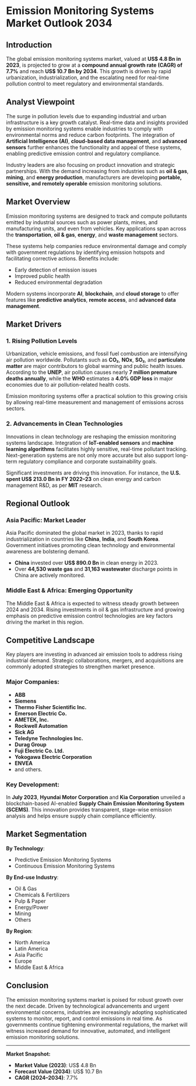 
# Emission Monitoring Systems Market Outlook 2034

## Introduction

The global emission monitoring systems market, valued at **US$ 4.8 Bn in 2023**, is projected to grow at a **compound annual growth rate (CAGR) of 7.7%** and reach **US$ 10.7 Bn by 2034**. This growth is driven by rapid urbanization, industrialization, and the escalating need for real-time pollution control to meet regulatory and environmental standards.

## Analyst Viewpoint

The surge in pollution levels due to expanding industrial and urban infrastructure is a key growth catalyst. Real-time data and insights provided by emission monitoring systems enable industries to comply with environmental norms and reduce carbon footprints. The integration of **Artificial Intelligence (AI)**, **cloud-based data management**, and **advanced sensors** further enhances the functionality and appeal of these systems, enabling predictive emission control and regulatory compliance.

Industry leaders are also focusing on product innovation and strategic partnerships. With the demand increasing from industries such as **oil & gas**, **mining**, and **energy production**, manufacturers are developing **portable, sensitive, and remotely operable** emission monitoring solutions.

## Market Overview

Emission monitoring systems are designed to track and compute pollutants emitted by industrial sources such as power plants, mines, and manufacturing units, and even from vehicles. Key applications span across the **transportation**, **oil & gas**, **energy**, and **waste management** sectors.

These systems help companies reduce environmental damage and comply with government regulations by identifying emission hotspots and facilitating corrective actions. Benefits include:

- Early detection of emission issues
- Improved public health
- Reduced environmental degradation

Modern systems incorporate **AI**, **blockchain**, and **cloud storage** to offer features like **predictive analytics**, **remote access**, and **advanced data management**.

## Market Drivers

### 1. Rising Pollution Levels

Urbanization, vehicle emissions, and fossil fuel combustion are intensifying air pollution worldwide. Pollutants such as **CO₂**, **NOx**, **SO₂**, and **particulate matter** are major contributors to global warming and public health issues. According to the **UNEP**, air pollution causes nearly **7 million premature deaths annually**, while the **WHO** estimates a **4.0% GDP loss** in major economies due to air pollution-related health costs.

Emission monitoring systems offer a practical solution to this growing crisis by allowing real-time measurement and management of emissions across sectors.

### 2. Advancements in Clean Technologies

Innovations in clean technology are reshaping the emission monitoring systems landscape. Integration of **IoT-enabled sensors** and **machine learning algorithms** facilitates highly sensitive, real-time pollutant tracking. Next-generation systems are not only more accurate but also support long-term regulatory compliance and corporate sustainability goals.

Significant investments are driving this innovation. For instance, the **U.S. spent US$ 213.0 Bn in FY 2022–23** on clean energy and carbon management R&D, as per **MIT** research.

## Regional Outlook

### Asia Pacific: Market Leader

Asia Pacific dominated the global market in 2023, thanks to rapid industrialization in countries like **China**, **India**, and **South Korea**. Government initiatives promoting clean technology and environmental awareness are bolstering demand.

- **China** invested over **US$ 890.0 Bn** in clean energy in 2023.
- Over **44,530 waste gas** and **31,163 wastewater** discharge points in China are actively monitored.

### Middle East & Africa: Emerging Opportunity

The Middle East & Africa is expected to witness steady growth between 2024 and 2034. Rising investments in oil & gas infrastructure and growing emphasis on predictive emission control technologies are key factors driving the market in this region.

## Competitive Landscape

Key players are investing in advanced air emission tools to address rising industrial demand. Strategic collaborations, mergers, and acquisitions are commonly adopted strategies to strengthen market presence.

### Major Companies:

- **ABB**
- **Siemens**
- **Thermo Fisher Scientific Inc.**
- **Emerson Electric Co.**
- **AMETEK, Inc.**
- **Rockwell Automation**
- **Sick AG**
- **Teledyne Technologies Inc.**
- **Durag Group**
- **Fuji Electric Co. Ltd.**
- **Yokogawa Electric Corporation**
- **ENVEA**
- and others.

### Key Development:

In **July 2023**, **Hyundai Motor Corporation** and **Kia Corporation** unveiled a blockchain-based AI-enabled **Supply Chain Emission Monitoring System (SCEMS)**. This innovation provides transparent, stage-wise emission analysis and helps ensure supply chain compliance efficiently.

## Market Segmentation

**By Technology**:
- Predictive Emission Monitoring Systems
- Continuous Emission Monitoring Systems

**By End-use Industry**:
- Oil & Gas
- Chemicals & Fertilizers
- Pulp & Paper
- Energy/Power
- Mining
- Others

**By Region**:
- North America
- Latin America
- Asia Pacific
- Europe
- Middle East & Africa

## Conclusion

The emission monitoring systems market is poised for robust growth over the next decade. Driven by technological advancements and urgent environmental concerns, industries are increasingly adopting sophisticated systems to monitor, report, and control emissions in real time. As governments continue tightening environmental regulations, the market will witness increased demand for innovative, automated, and intelligent emission monitoring solutions.

---

**Market Snapshot:**
- **Market Value (2023)**: US$ 4.8 Bn  
- **Forecast Value (2034)**: US$ 10.7 Bn  
- **CAGR (2024–2034)**: 7.7%
